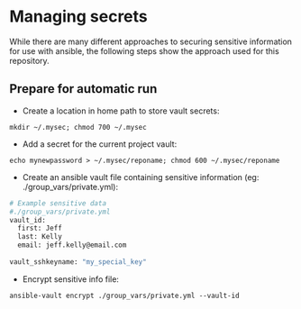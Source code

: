 # Managing secrets

While there are many different approaches to securing sensitive information for use with ansible, the following steps show the approach used for this repository.

## Prepare for automatic run

- Create a location in home path to store vault secrets:

`mkdir ~/.mysec; chmod 700 ~/.mysec`

- Add a secret for the current project vault:

`echo mynewpassword > ~/.mysec/reponame; chmod 600 ~/.mysec/reponame`

- Create an ansible vault file containing sensitive information (eg: ./group_vars/private.yml):

```bash
# Example sensitive data
#./group_vars/private.yml
vault_id:
  first: Jeff
  last: Kelly
  email: jeff.kelly@email.com
  
vault_sshkeyname: "my_special_key"

```

- Encrypt sensitive info file:

`ansible-vault encrypt ./group_vars/private.yml --vault-id `